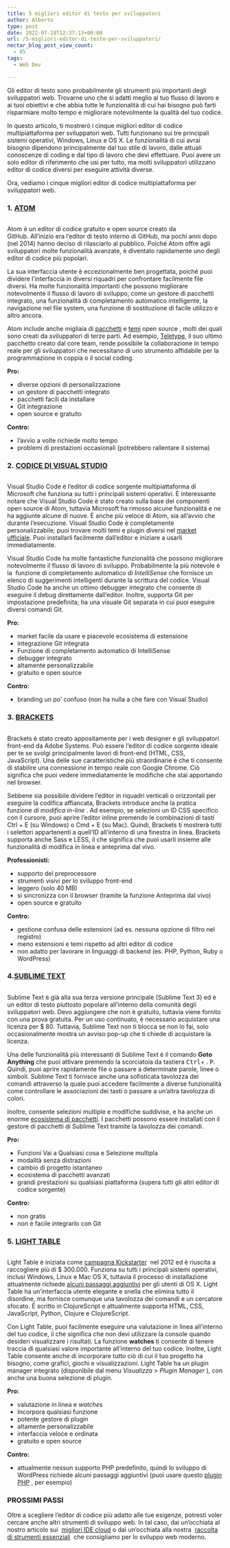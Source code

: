 ```yaml
---
title: 5 migliori editor di testo per sviluppatori
author: Alberto
type: post
date: 2022-07-18T12:37:13+00:00
url: /5-migliori-editor-di-testo-per-sviluppatori/
nectar_blog_post_view_count:
  - 85
tags:
  - Web Dev

---
```

Gli editor di testo sono probabilmente gli strumenti più importanti degli sviluppatori web.&nbsp;Trovarne uno che si adatti meglio al tuo flusso di lavoro e ai tuoi obiettivi e che abbia tutte le funzionalità di cui hai bisogno può farti risparmiare molto tempo e migliorare notevolmente la qualità del tuo codice.

In questo articolo, ti mostrerò i cinque migliori editor di codice multipiattaforma per sviluppatori web.&nbsp;Tutti funzionano sui tre principali sistemi operativi, Windows, Linux e OS X. Le funzionalità di cui avrai bisogno dipendono principalmente dal tuo stile di lavoro, dalle attuali conoscenze di coding e dal tipo di lavoro che devi effettuare.&nbsp;Puoi avere un solo editor di riferimento che usi per tutto, ma molti sviluppatori utilizzano editor di codice diversi per eseguire attività diverse.

Ora, vediamo i cinque migliori editor di codice multipiattaforma per sviluppatori web.

### 1.&nbsp;[ATOM][1]<figure class="wp-block-image size-full">

<img decoding="async" src="https://albertoreineri.it/wp-content/uploads/2022/06/atom.jpeg" alt="" class="wp-image-524" /> </figure>

Atom è un editor di codice gratuito e open source creato da GitHub.&nbsp;All&#8217;inizio era l&#8217;editor di testo interno di GitHub, ma pochi anni dopo (nel 2014) hanno deciso di rilasciarlo al pubblico.&nbsp;Poiché Atom offre agli sviluppatori molte funzionalità avanzate, è diventato rapidamente uno degli editor di codice più popolari.

La sua interfaccia utente è eccezionalmente ben progettata, poiché puoi dividere l&#8217;interfaccia in diversi riquadri per confrontare facilmente file diversi.&nbsp;Ha molte funzionalità importanti che possono migliorare notevolmente il flusso di lavoro di sviluppo, come un gestore di pacchetti integrato, una funzionalità di completamento automatico intelligente, la navigazione nel file system, una funzione di sostituzione di facile utilizzo e altro ancora.

Atom include anche migliaia di&nbsp;[pacchetti][2]&nbsp;e&nbsp;[temi][3]&nbsp;open source , molti dei quali sono creati da sviluppatori di terze parti.&nbsp;Ad esempio,&nbsp;[Teletype][4], il suo ultimo pacchetto creato dal core team, rende possibile la collaborazione in tempo reale per gli sviluppatori che necessitano di uno strumento affidabile per la programmazione in coppia o il social coding.

**Pro:**

  * diverse opzioni di personalizzazione
  * un gestore di pacchetti integrato
  * pacchetti facili da installare
  * Git integrazione
  * open source e gratuito

**Contro:**

  * l&#8217;avvio a volte richiede molto tempo
  * problemi di prestazioni occasionali (potrebbero rallentare il sistema)

### 2.&nbsp;[CODICE DI VISUAL STUDIO][5]<figure class="wp-block-image size-full">

<img decoding="async" src="https://albertoreineri.it/wp-content/uploads/2022/06/visual-studio-code.jpeg" alt="" class="wp-image-525" /> </figure>

Visual Studio Code è l&#8217;editor di codice sorgente multipiattaforma di Microsoft che funziona su tutti i principali sistemi operativi.&nbsp;È interessante notare che Visual Studio Code è stato creato sulla base dei componenti open source di Atom, tuttavia Microsoft ha rimosso alcune funzionalità e ne ha aggiunte alcune di nuove.&nbsp;È anche più veloce di Atom, sia all&#8217;avvio che durante l&#8217;esecuzione.&nbsp;Visual Studio Code è completamente personalizzabile;&nbsp;puoi trovare molti temi e plugin diversi nel&nbsp;[market ufficiale][6].&nbsp;Puoi installarli facilmente dall&#8217;editor e iniziare a usarli immediatamente.

Visual Studio Code ha molte fantastiche funzionalità che possono migliorare notevolmente il flusso di lavoro di sviluppo.&nbsp;Probabilmente la più notevole è la&nbsp; funzione di completamento automatico di&nbsp;_IntelliSense_&nbsp;che fornisce un elenco di suggerimenti intelligenti durante la scrittura del codice.&nbsp;Visual Studio Code ha anche un ottimo debugger integrato che consente di eseguire il debug direttamente dall&#8217;editor.&nbsp;Inoltre, supporta Git per impostazione predefinita;&nbsp;ha una visuale Git separata in cui puoi eseguire diversi comandi Git.

**Pro:**

  * market facile da usare e piacevole ecosistema di estensione
  * integrazione Git integrata
  * Funzione di completamento automatico di IntelliSense
  * debugger integrato
  * altamente personalizzabile
  * gratuito e open source

**Contro:**

  * branding un po&#8217; confuso (non ha nulla a che fare con Visual Studio)

### 3.&nbsp;[BRACKETS][7]<figure class="wp-block-image size-full">

<img decoding="async" src="https://albertoreineri.it/wp-content/uploads/2022/06/brackets.jpeg" alt="" class="wp-image-526" /> </figure>

Brackets è stato creato appositamente per i web designer e gli sviluppatori front-end da Adobe Systems.&nbsp;Può essere l&#8217;editor di codice sorgente ideale per te se svolgi principalmente lavori di front-end (HTML, CSS, JavaScript).&nbsp;Una delle sue caratteristiche più straordinarie è che ti consente di stabilire una connessione in tempo reale con Google Chrome.&nbsp;Ciò significa che puoi vedere immediatamente le modifiche che stai apportando nel browser.

Sebbene sia possibile dividere l&#8217;editor in riquadri verticali o orizzontali per eseguire la codifica affiancata, Brackets introduce anche la pratica funzione&nbsp;_di modifica in-line_&nbsp;.&nbsp;Ad esempio, se selezioni un ID CSS specifico con il cursore, puoi aprire l&#8217;editor inline premendo le combinazioni di tasti Ctrl + E (su Windows) o Cmd + E (su Mac).&nbsp;Quindi, Brackets ti mostrerà tutti i selettori appartenenti a quell&#8217;ID all&#8217;interno di una finestra in linea.&nbsp;Brackets supporta anche Sass e LESS, il che significa che puoi usarli insieme alle funzionalità di modifica in linea e anteprima dal vivo.

**Professionisti:**

  * supporto del preprocessore
  * strumenti visivi per lo sviluppo front-end
  * leggero (solo 40 MB)
  * si sincronizza con il browser (tramite la funzione Anteprima dal vivo)
  * open source e gratuito

**Contro:**

  * gestione confusa delle estensioni (ad es. nessuna opzione di filtro nel registro)
  * meno estensioni e temi rispetto ad altri editor di codice
  * non adatto per lavorare in linguaggi di backend (es. PHP, Python, Ruby o WordPress)

### 4.[SUBLIME TEXT][8]<figure class="wp-block-image size-full">

<img decoding="async" src="https://albertoreineri.it/wp-content/uploads/2022/06/sublime-text.jpeg" alt="" class="wp-image-527" /> </figure>

Sublime Text è già alla sua terza versione principale (Sublime Text 3) ed è un editor di testo piuttosto popolare all&#8217;interno della comunità degli sviluppatori web.&nbsp;Devo aggiungere che non è gratuito, tuttavia viene fornito con una prova gratuita.&nbsp;Per un uso continuato, è necessario acquistare una licenza per $ 80.&nbsp;Tuttavia, Sublime Text non ti blocca se non lo fai, solo occasionalmente mostra un avviso pop-up che ti chiede di acquistare la licenza.

Una delle funzionalità più interessanti di Sublime Text è il comando&nbsp;__Goto Anything__&nbsp;che puoi attivare premendo la&nbsp;scorciatoia da tastiera&nbsp;<kbd>Ctrl</kbd>+ .&nbsp;<kbd>P</kbd>. Quindi, puoi aprire rapidamente file o passare a determinate parole, linee o simboli.&nbsp;Sublime Text ti fornisce anche una sofisticata tavolozza dei comandi attraverso la quale puoi accedere facilmente a diverse funzionalità come controllare le associazioni dei tasti o passare a un&#8217;altra tavolozza di colori.

Inoltre, consente selezioni multiple e modifiche suddivise, e ha anche un enorme&nbsp;[ecosistema di pacchetti][9].&nbsp;I pacchetti possono essere installati con il gestore di pacchetti di Sublime Text tramite la tavolozza dei comandi.

**Pro:**

  * Funzioni Vai a Qualsiasi cosa e Selezione multipla
  * modalità senza distrazioni
  * cambio di progetto istantaneo
  * ecosistema di pacchetti avanzati
  * grandi prestazioni su qualsiasi piattaforma (supera tutti gli altri editor di codice sorgente)

**Contro:**

  * non gratis
  * non è facile integrarlo con Git

### 5.&nbsp;[LIGHT TABLE][10]&nbsp;<figure class="wp-block-image size-full">

<img decoding="async" src="https://albertoreineri.it/wp-content/uploads/2022/06/light-table.jpeg" alt="" class="wp-image-528" /> </figure>

Light Table è iniziata come&nbsp;[campagna Kickstarter][11]&nbsp;&nbsp;nel 2012 ed è riuscita a raccogliere più di $ 300.000.&nbsp;Funziona su tutti i principali sistemi operativi, inclusi Windows, Linux e Mac OS X, tuttavia il processo di installazione attualmente richiede&nbsp;[alcuni passaggi aggiuntivi][12]&nbsp;per gli utenti di OS X.&nbsp;Light Table ha un&#8217;interfaccia utente elegante e snella che elimina tutto il disordine, ma fornisce comunque una tavolozza dei comandi e un cercatore sfocato.&nbsp;È scritto in ClojureScript e attualmente supporta HTML, CSS, JavaScript, Python, Clojure e ClojureScript.

Con Light Table, puoi facilmente eseguire una valutazione in linea all&#8217;interno del tuo codice, il che significa che non devi utilizzare la console quando desideri visualizzare i risultati.&nbsp;La funzione&nbsp;__watches__&nbsp;ti consente di tenere traccia di qualsiasi valore importante all&#8217;interno del tuo codice.&nbsp;Inoltre, Light Table consente anche di incorporare tutto ciò di cui il tuo progetto ha bisogno, come grafici, giochi e visualizzazioni.&nbsp;Light Table ha un plugin manager integrato (disponibile dal menu&nbsp;_Visualizza > Plugin Manager_&nbsp;), con anche una buona selezione di plugin.

**Pro:**

  * valutazione in linea e _watches_
  * Incorpora qualsiasi funzione
  * potente gestore di plugin
  * altamente personalizzabile
  * interfaccia veloce e ordinata
  * gratuito e open source

**Contro:**

  * attualmente nessun supporto PHP predefinito, quindi lo sviluppo di WordPress richiede alcuni passaggi aggiuntivi (puoi usare questo&nbsp;[plugin PHP][13]&nbsp;, per esempio)

### PROSSIMI PASSI

Oltre a scegliere l&#8217;editor di codice più adatto alle tue esigenze, potresti voler cercare anche altri strumenti di sviluppo web.&nbsp;In tal caso, dai un&#8217;occhiata al nostro articolo sui&nbsp;&nbsp;[migliori IDE cloud][14]&nbsp;o dai un&#8217;occhiata alla nostra&nbsp;&nbsp;[raccolta di strumenti essenziali][15]&nbsp;&nbsp;che consigliamo per lo sviluppo web moderno.&nbsp;

 [1]: https://atom.io/
 [2]: https://atom.io/packages
 [3]: https://atom.io/themes
 [4]: https://teletype.atom.io/
 [5]: https://code.visualstudio.com/
 [6]: https://marketplace.visualstudio.com/vscode
 [7]: http://brackets.io/
 [8]: https://www.sublimetext.com/
 [9]: https://packagecontrol.io/
 [10]: http://lighttable.com/
 [11]: https://www.kickstarter.com/projects/ibdknox/light-table
 [12]: https://github.com/LightTable/LightTable/blob/master/README.md#downloads
 [13]: https://github.com/thierrymarianne/LightTable-PHP
 [14]: http://www.developerdrive.com/2018/01/9-best-free-cloud-ides/
 [15]: http://www.developerdrive.com/2015/02/essential-tools-for-modern-web-development/